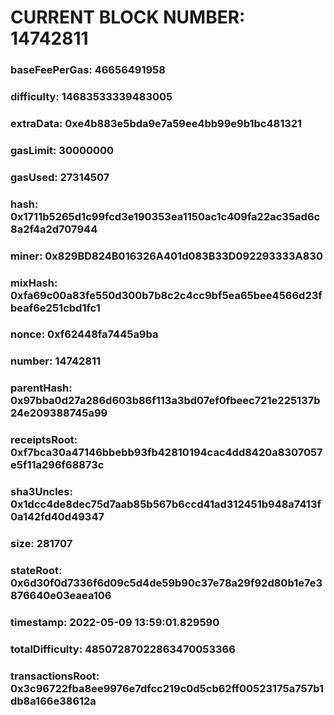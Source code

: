 # CURRENT BLOCK NUMBER: 14742811

### baseFeePerGas: 46656491958
### difficulty: 14683533339483005
### extraData: 0xe4b883e5bda9e7a59ee4bb99e9b1bc481321
### gasLimit: 30000000
### gasUsed: 27314507
### hash: 0x1711b5265d1c99fcd3e190353ea1150ac1c409fa22ac35ad6c8a2f4a2d707944
### miner: 0x829BD824B016326A401d083B33D092293333A830
### mixHash: 0xfa69c00a83fe550d300b7b8c2c4cc9bf5ea65bee4566d23fbeaf6e251cbd1fc1
### nonce: 0xf62448fa7445a9ba
### number: 14742811
### parentHash: 0x97bba0d27a286d603b86f113a3bd07ef0fbeec721e225137b24e209388745a99
### receiptsRoot: 0xf7bca30a47146bbebb93fb42810194cac4dd8420a8307057e5f11a296f68873c
### sha3Uncles: 0x1dcc4de8dec75d7aab85b567b6ccd41ad312451b948a7413f0a142fd40d49347
### size: 281707
### stateRoot: 0x6d30f0d7336f6d09c5d4de59b90c37e78a29f92d80b1e7e3876640e03eaea106
### timestamp: 2022-05-09 13:59:01.829590
### totalDifficulty: 48507287022863470053366
### transactionsRoot: 0x3c96722fba8ee9976e7dfcc219c0d5cb62ff00523175a757b1db8a166e38612a
